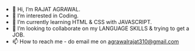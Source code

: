- 👋 Hi, I’m RAJAT AGRAWAL.
- 👀 I’m interested in Coding.
- 🌱 I’m currently learning HTML & CSS with JAVASCRIPT.
- 💞️ I’m looking to collaborate on my LANGUAGE SKILLS & trying to get a JOB.
- 📫 How to reach me - do email me on agrawalrajat310@gmail.com

<!---
agrawalrajat310/agrawalrajat310 is a ✨ special ✨ repository because its `README.md` (this file) appears on your GitHub profile.
You can click the Preview link to take a look at your changes.
--->
